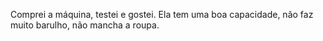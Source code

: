 Comprei a máquina, testei e gostei. Ela tem uma boa capacidade, não faz muito barulho, não mancha a roupa.

